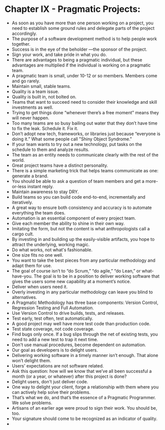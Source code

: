 # Chapter IX - Pragmatic Projects:

- As soon as you have more than one person working on a project, you need to establish some ground rules and delegate parts of the project accordingly.
- The purpose of a software development method is to help people work together.
- Success is in the eye of the beholder —the sponsor of the project.
- Sign your work, and take pride in what you do.
- There are advantages to being a pragmatic individual, but these advantages are multiplied if the individual is working on a pragmatic team.
- A pragmatic team is small, under 10-12 or so members. Members come and go rarely.
- Maintain small, stable teams.
- Quality is a team issue.
- Quality is built in, not bolted on.
- Teams that want to succeed need to consider their knowledge and skill investments as well.
- Trying to get things done “whenever there’s a free moment” means they will never happen.
- Too many teams are so busy bailing out water that they don’t have time to fix the leak. Schedule it. Fix it.
- Don’t adopt new tech, frameworks, or libraries just because “everyone is doing it.” What some people call "Shiny Object Syndrome."
- If your team wants to try out a new technology, put tasks on the schedule to them and analyze results.
- The team as an entity needs to communicate clearly with the rest of the world.
- Great project teams have a distinct personality.
- There is a simple marketing trick that helps teams communicate as one: generate a brand.
- You should be able to ask a question of team members and get a more-or-less instant reply.
- Maintain awareness to stay DRY.
- Build teams so you can build code end-to-end, incrementally and iteratively.
- A great way to ensure both consistency and accuracy is to automate everything the team does.
- Automation is an essential component of every project team.
- Give each member the ability to shine in their own way.
- Imitating the form, but not the content is what anthropologists call a cargo cult.
- By investing in and building up the easily-visible artifacts, you hope to attract the underlying, working magic.
- Do what works, not what's fashionable.
- One size fits no one well.
- You want to take the best pieces from any particular methodology and adapt them for use.
- The goal of course isn’t to “do Scrum,” “do agile,” “do Lean,” or what-have-you. The goal is to be in a position to deliver working software that gives the users some new capability at a moment’s notice.
- Deliver when users need it.
- Overly investing in any particular methodology can leave you blind to alternatives.
- A Pragmatic Methodology has three base components: Version Control, Regression Testing and Full Automation.
- Use Version Control to drive builds, tests, and releases.
- Test early, test often, test automatically.
- A good project may well have more test code than production code.
- Test state coverage, not code coverage.
- Find bugs only once. If a bug slips through the net of existing tests, you need to add a new test to trap it next time.
- Don't use manual procedures, become dependent on automation.
- Our goal as developers is to delight users.
- Delivering working software in a timely manner isn’t enough. That alone won’t delight them.
- Users' expectations are not software related.
- Ask this question: how will we know that we’ve all been successful a month (or a year, or whatever) after this project is done?
- Delight users, don't just deliver code.
- One way to delight your client, forge a relationship with them where you can actively help solve their problems.
- That’s what we do, and that’s the essence of a Pragmatic Programmer. We solve problems.
- Artisans of an earlier age were proud to sign their work. You should be, too.
- Your signature should come to be recognized as an indicator of quality.
-
